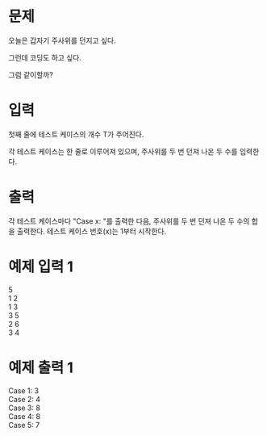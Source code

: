 # 문제
오늘은 갑자기 주사위를 던지고 싶다.

그런데 코딩도 하고 싶다.

그럼 같이할까?

# 입력
첫째 줄에 테스트 케이스의 개수 T가 주어진다.

각 테스트 케이스는 한 줄로 이루어져 있으며, 주사위를 두 번 던져 나온 두 수를 입력한다.

# 출력
각 테스트 케이스마다 "Case x: "를 출력한 다음, 주사위를 두 번 던져 나온 두 수의 합을 출력한다. 테스트 케이스 번호(x)는 1부터 시작한다.

# 예제 입력 1 
5  
1 2  
1 3  
3 5  
2 6  
3 4  
# 예제 출력 1 
Case 1: 3  
Case 2: 4  
Case 3: 8  
Case 4: 8  
Case 5: 7  
